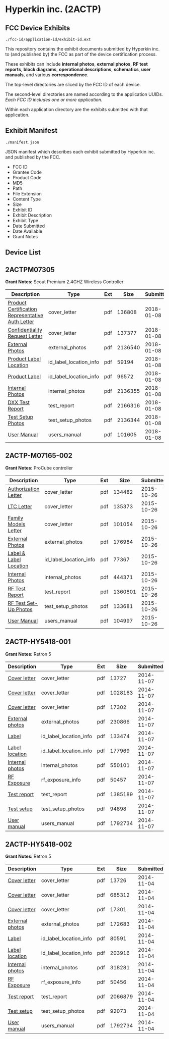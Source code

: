 # Hyperkin inc. (2ACTP)
## FCC Device Exhibits

```
./fcc-id/application-id/exhibit-id.ext
```

This repository contains the exhibit documents submitted by Hyperkin inc. to (and published by) the FCC as part of the device certification process.

These exhibits can include **internal photos**, **external photos**, **RF test reports**, **block diagrams**, **operational descriptions**, **schematics**, **user manuals**, and various **correspondence**.

The top-level directories are sliced by the FCC ID of each device.

The second-level directories are named according to the application UUIDs. *Each FCC ID includes one or more application.*

Within each application directory are the exhibits submitted with that application. 

## Exhibit Manifest

```
./manifest.json
```

JSON manifest which describes each exhibit submitted by Hyperkin inc. and published by the FCC.

- FCC ID
- Grantee Code
- Product Code
- MD5
- Path
- File Extension
- Content Type
- Size
- Exhibit ID
- Exhibit Description
- Exhibit Type
- Date Submitted
- Date Available
- Grant Notes

## Device List
## 2ACTPM07305
**Grant Notes:** Scout Premium 2.4GHZ Wireless Controller

| Description | Type | Ext | Size | Submitted | Available |
| ----------- | ---- | --- | ---- | --------- | --------- |
| [Product Certification Representative Auth Letter](2ACTPM07305/709c1029c928eb3b6762e0c9a73f636e/3705365.pdf) | cover_letter | pdf | 136808 | 2018-01-08 | 2018-01-08 |
| [Confidentiality Request Letter](2ACTPM07305/709c1029c928eb3b6762e0c9a73f636e/3705366.pdf) | cover_letter | pdf | 137377 | 2018-01-08 | 2018-01-08 |
| [External Photos](2ACTPM07305/709c1029c928eb3b6762e0c9a73f636e/3705371.pdf) | external_photos | pdf | 2136540 | 2018-01-08 | 2018-01-08 |
| [Product Label Location](2ACTPM07305/709c1029c928eb3b6762e0c9a73f636e/3705373.pdf) | id_label_location_info | pdf | 59194 | 2018-01-08 | 2018-01-08 |
| [Product Label](2ACTPM07305/709c1029c928eb3b6762e0c9a73f636e/3705374.pdf) | id_label_location_info | pdf | 96572 | 2018-01-08 | 2018-01-08 |
| [Internal Photos](2ACTPM07305/709c1029c928eb3b6762e0c9a73f636e/3705372.pdf) | internal_photos | pdf | 2136355 | 2018-01-08 | 2018-01-08 |
| [DXX Test Report](2ACTPM07305/709c1029c928eb3b6762e0c9a73f636e/3705370.pdf) | test_report | pdf | 2166316 | 2018-01-08 | 2018-01-08 |
| [Test Setup Photos](2ACTPM07305/709c1029c928eb3b6762e0c9a73f636e/3705375.pdf) | test_setup_photos | pdf | 2136344 | 2018-01-08 | 2018-01-08 |
| [User Manual](2ACTPM07305/709c1029c928eb3b6762e0c9a73f636e/3705376.pdf) | users_manual | pdf | 101605 | 2018-01-08 | 2018-01-08 |
## 2ACTP-M07165-002
**Grant Notes:** ProCube controller

| Description | Type | Ext | Size | Submitted | Available |
| ----------- | ---- | --- | ---- | --------- | --------- |
| [Authorization Letter](2ACTP-M07165-002/a040afdda9c3c88677078bdf0e8d2fdd/2793146.pdf) | cover_letter | pdf | 134482 | 2015-10-26 | 2015-10-26 |
| [LTC Letter](2ACTP-M07165-002/a040afdda9c3c88677078bdf0e8d2fdd/2793147.pdf) | cover_letter | pdf | 135373 | 2015-10-26 | 2015-10-26 |
| [Family Models Letter](2ACTP-M07165-002/a040afdda9c3c88677078bdf0e8d2fdd/2793148.pdf) | cover_letter | pdf | 101054 | 2015-10-26 | 2015-10-26 |
| [External Photos](2ACTP-M07165-002/a040afdda9c3c88677078bdf0e8d2fdd/2793149.pdf) | external_photos | pdf | 176984 | 2015-10-26 | 2015-10-26 |
| [Label & Label Location](2ACTP-M07165-002/a040afdda9c3c88677078bdf0e8d2fdd/2793150.pdf) | id_label_location_info | pdf | 77367 | 2015-10-26 | 2015-10-26 |
| [Internal Photos](2ACTP-M07165-002/a040afdda9c3c88677078bdf0e8d2fdd/2793151.pdf) | internal_photos | pdf | 444371 | 2015-10-26 | 2015-10-26 |
| [RF Test Report](2ACTP-M07165-002/a040afdda9c3c88677078bdf0e8d2fdd/2793154.pdf) | test_report | pdf | 1360801 | 2015-10-26 | 2015-10-26 |
| [RF Test Set-Up Photos](2ACTP-M07165-002/a040afdda9c3c88677078bdf0e8d2fdd/2793155.pdf) | test_setup_photos | pdf | 133681 | 2015-10-26 | 2015-10-26 |
| [User Manual](2ACTP-M07165-002/a040afdda9c3c88677078bdf0e8d2fdd/2793156.pdf) | users_manual | pdf | 104997 | 2015-10-26 | 2015-10-26 |
## 2ACTP-HY5418-001
**Grant Notes:** Retron 5

| Description | Type | Ext | Size | Submitted | Available |
| ----------- | ---- | --- | ---- | --------- | --------- |
| [Cover letter](2ACTP-HY5418-001/8740831e18a6d52d608b532862a8320a/2438935.pdf) | cover_letter | pdf | 13727 | 2014-11-07 | 2014-11-07 |
| [Cover letter](2ACTP-HY5418-001/8740831e18a6d52d608b532862a8320a/2438936.pdf) | cover_letter | pdf | 1028163 | 2014-11-07 | 2014-11-07 |
| [Cover letter](2ACTP-HY5418-001/8740831e18a6d52d608b532862a8320a/2438942.pdf) | cover_letter | pdf | 17302 | 2014-11-07 | 2014-11-07 |
| [External photos](2ACTP-HY5418-001/8740831e18a6d52d608b532862a8320a/2438937.pdf) | external_photos | pdf | 230866 | 2014-11-07 | 2014-11-07 |
| [Label](2ACTP-HY5418-001/8740831e18a6d52d608b532862a8320a/2438938.pdf) | id_label_location_info | pdf | 133474 | 2014-11-07 | 2014-11-07 |
| [Label location](2ACTP-HY5418-001/8740831e18a6d52d608b532862a8320a/2438943.pdf) | id_label_location_info | pdf | 177969 | 2014-11-07 | 2014-11-07 |
| [Internal photos](2ACTP-HY5418-001/8740831e18a6d52d608b532862a8320a/2438939.pdf) | internal_photos | pdf | 550101 | 2014-11-07 | 2014-11-07 |
| [RF Exposure](2ACTP-HY5418-001/8740831e18a6d52d608b532862a8320a/2438941.pdf) | rf_exposure_info | pdf | 50457 | 2014-11-07 | 2014-11-07 |
| [Test report](2ACTP-HY5418-001/8740831e18a6d52d608b532862a8320a/2438945.pdf) | test_report | pdf | 1385189 | 2014-11-07 | 2014-11-07 |
| [Test setup](2ACTP-HY5418-001/8740831e18a6d52d608b532862a8320a/2438946.pdf) | test_setup_photos | pdf | 94898 | 2014-11-07 | 2014-11-07 |
| [User manual](2ACTP-HY5418-001/8740831e18a6d52d608b532862a8320a/2435569.pdf) | users_manual | pdf | 1792734 | 2014-11-07 | 2014-11-07 |
## 2ACTP-HY5418-002
**Grant Notes:** Retron 5

| Description | Type | Ext | Size | Submitted | Available |
| ----------- | ---- | --- | ---- | --------- | --------- |
| [Cover letter](2ACTP-HY5418-002/7392d6df1474ad8094ed22a14a7dcad8/2435557.pdf) | cover_letter | pdf | 13726 | 2014-11-04 | 2014-11-04 |
| [Cover letter](2ACTP-HY5418-002/7392d6df1474ad8094ed22a14a7dcad8/2435558.pdf) | cover_letter | pdf | 685312 | 2014-11-04 | 2014-11-04 |
| [Cover letter](2ACTP-HY5418-002/7392d6df1474ad8094ed22a14a7dcad8/2435559.pdf) | cover_letter | pdf | 17301 | 2014-11-04 | 2014-11-04 |
| [External photos](2ACTP-HY5418-002/7392d6df1474ad8094ed22a14a7dcad8/2435560.pdf) | external_photos | pdf | 172683 | 2014-11-04 | 2014-11-04 |
| [Label](2ACTP-HY5418-002/7392d6df1474ad8094ed22a14a7dcad8/2435561.pdf) | id_label_location_info | pdf | 80591 | 2014-11-04 | 2014-11-04 |
| [Label location](2ACTP-HY5418-002/7392d6df1474ad8094ed22a14a7dcad8/2435562.pdf) | id_label_location_info | pdf | 203916 | 2014-11-04 | 2014-11-04 |
| [Internal photos](2ACTP-HY5418-002/7392d6df1474ad8094ed22a14a7dcad8/2435563.pdf) | internal_photos | pdf | 318281 | 2014-11-04 | 2014-11-04 |
| [RF Exposure](2ACTP-HY5418-002/7392d6df1474ad8094ed22a14a7dcad8/2435565.pdf) | rf_exposure_info | pdf | 50456 | 2014-11-04 | 2014-11-04 |
| [Test report](2ACTP-HY5418-002/7392d6df1474ad8094ed22a14a7dcad8/2435567.pdf) | test_report | pdf | 2066879 | 2014-11-04 | 2014-11-04 |
| [Test setup](2ACTP-HY5418-002/7392d6df1474ad8094ed22a14a7dcad8/2435568.pdf) | test_setup_photos | pdf | 92073 | 2014-11-04 | 2014-11-04 |
| [User manual](2ACTP-HY5418-002/7392d6df1474ad8094ed22a14a7dcad8/2435569.pdf) | users_manual | pdf | 1792734 | 2014-11-04 | 2014-11-04 |
